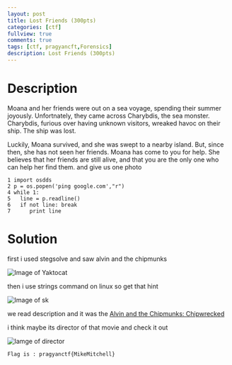 ```yaml
---
layout: post
title: Lost Friends (300pts)
categories: [ctf]
fullview: true
comments: true
tags: [ctf, pragyancft,Forensics]
description: Lost Friends (300pts)
---
```

**Description**
===
Moana and her friends were out on a sea voyage, spending their summer joyously.
Unfortnately, they came across Charybdis, the sea monster. Charybdis, furious over having
unknown visitors, wreaked havoc on their ship. The ship was lost.

Luckily, Moana survived, and she was swept to a nearby island. But, since then, she has not seen her
friends. Moana has come to you for help. She believes that her friends are still alive, and that you are the
only one who can help her find them.
and give us one photo
```
1 import osdds
2 p = os.popen('ping google.com',"r")
4 while 1:
5   line = p.readline()
6   if not line: break
7      print line

```


**Solution**
===


first i used stegsolve and saw alvin and the chipmunks

![Image of Yaktocat](https://1.bp.blogspot.com/-DFP8gu-6O-E/WLu-75F0Y5I/AAAAAAAABdQ/e1huGAjCVIEKtwNUFM9EMq1ww2JV4M8nQCLcB/s320/bodlogo4.png)

then i use strings command on linux so get that hint

![Image of sk](https://4.bp.blogspot.com/-74UY9Nd8zh0/WLu_4pCcFxI/AAAAAAAABdY/XVk4r7eG50kpLoEpORbea6llZ9O3SDEzwCLcB/s320/bodlogo4-2.png)


we read description and it was the  <a class="btn btn-default" href="http://www.imdb.com/title/tt1615918/?ref_=tt_rec_tt" >Alvin and the Chipmunks: Chipwrecked</a>

i think maybe its director of that movie and check it out

![Iamge of director](https://2.bp.blogspot.com/-64PDcmu_5PM/WLvARJaGHJI/AAAAAAAABdc/l-JDil-ipRMkjPmijXbNLk3Rec01PlvuACLcB/s320/bodlogo4-3.png)

`Flag is : pragyanctf{MikeMitchell}`
